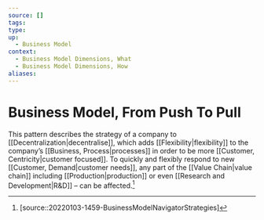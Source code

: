 ```yaml
---
source: []
tags:
type:
up:
  - Business Model
context:
  - Business Model Dimensions, What
  - Business Model Dimensions, How
aliases:
---
```


# Business Model, From Push To Pull

This pattern describes the strategy of a company to [[Decentralization|decentralise]], which adds [[Flexibility|flexibility]] to the company’s [[Business, Process|processes]] in order to be more [[Customer, Centricity|customer focused]]. To quickly and flexibly respond to new [[Customer, Demand|customer needs]], any part of the [[Value Chain|value chain]] including [[Production|production]] or even [[Research and Development|R&D]] – can be affected.[^1]

[^1]: [source::20220103-1459-BusinessModelNavigatorStrategies]
